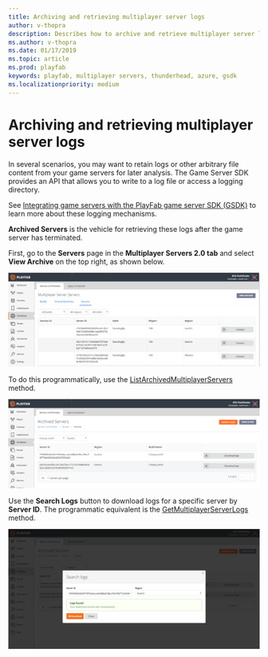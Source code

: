 ```yaml
---
title: Archiving and retrieving multiplayer server logs
author: v-thopra
description: Describes how to archive and retrieve multiplayer server logs.
ms.author: v-thopra
ms.date: 01/17/2019
ms.topic: article
ms.prod: playfab
keywords: playfab, multiplayer servers, thunderhead, azure, gsdk
ms.localizationpriority: medium
---
```


# Archiving and retrieving multiplayer server logs

In several scenarios, you may want to retain logs or other arbitrary file content from your game servers for later analysis. The Game Server SDK provides an API that allows you to write to a log file or access a logging directory.

See [Integrating game servers with the PlayFab game server SDK (GSDK)](integrating-game-servers-with-gsdk.md) to learn more about these logging mechanisms.

**Archived Servers** is the vehicle for retrieving these logs after the game server has terminated.

First, go to the **Servers** page in the **Multiplayer Servers 2.0 tab** and select **View Archive** on the top right, as shown below.

![Multiplayer - Servers - View Archive](media/tutorials/multiplayer-servers-view-archive.png)

To do this programmatically, use the [ListArchivedMultiplayerServers](xref:titleid.playfabapi.com.multiplayer.multiplayerserver.listarchivedmultiplayerservers) method.

![Multiplayer - Servers - Archived Servers list](media/tutorials/multiplayer-archived-servers-list.png)

Use the **Search Logs** button to download logs for a specific server by **Server ID**. The programmatic equivalent is the [GetMultiplayerServerLogs](xref:titleid.playfabapi.com.multiplayer.multiplayerserver.getmultiplayerserverlogs) method.

![Multiplayer - Servers - Search logs](media/tutorials/multiplayer-servers-search-logs.png)
